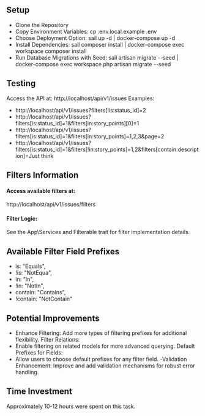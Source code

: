 ## Setup
- Clone the Repository
- Copy Environment Variables: cp .env.local.example .env
- Choose Deployment Option:  sail up -d | docker-compose up -d
- Install Dependencies: sail composer install | docker-compose exec workspace composer install
- Run Database Migrations with Seed: sail artisan migrate --seed | docker-compose exec workspace php artisan migrate --seed

## Testing
Access the API at: http://localhost/api/v1/issues 
Examples:
- http://localhost/api/v1/issues?filters[!is:status_id]=2
- http://localhost/api/v1/issues?filters[is:status_id]=1&filters[in:story_points][0]=1
- http://localhost/api/v1/issues?filters[is:status_id]=1&filters[in:story_points]=1,2,3&page=2
- http://localhost/api/v1/issues?filters[is:status_id]=1&filters[!in:story_points]=1,2&filters[contain:description]=Just think

## Filters Information
#### Access available filters at: 
http://localhost/api/v1/issues/filters
#### Filter Logic: 
See the App\Services and Filterable trait for filter implementation details.

## Available Filter Field Prefixes
- is: "Equals",
- !is: "NotEqua",
- in: "In",
- !in: "NotIn",
- contain: "Contains",
- !contain: "NotContain"


## Potential Improvements
- Enhance Filtering: Add more types of filtering prefixes for additional flexibility.
Filter Relations:
- Enable filtering on related models for more advanced querying.
Default Prefixes for Fields:
- Allow users to choose default prefixes for any filter field.
-Validation Enhancement: Improve and add validation mechanisms for robust error handling.

## Time Investment
Approximately 10-12 hours were spent on this task.

